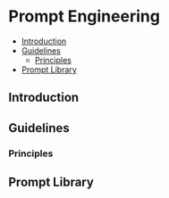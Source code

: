 # Prompt Engineering

- [Introduction](#introduction)
- [Guidelines](#guidelines)
  - [Principles](#principles)
- [Prompt Library](#prompt-library)

## Introduction

## Guidelines

### Principles

## Prompt Library
